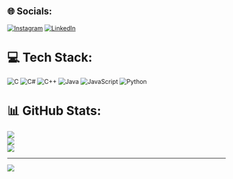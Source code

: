 
## 🌐 Socials:
[![Instagram](https://img.shields.io/badge/Instagram-%23E4405F.svg?logo=Instagram&logoColor=white)](https://instagram.com/merveergin232) [![LinkedIn](https://img.shields.io/badge/LinkedIn-%230077B5.svg?logo=linkedin&logoColor=white)](https://www.linkedin.com/in/merve-ergin-793b14288/) 

# 💻 Tech Stack:
![C](https://img.shields.io/badge/c-%2300599C.svg?style=for-the-badge&logo=c&logoColor=white) ![C#](https://img.shields.io/badge/c%23-%23239120.svg?style=for-the-badge&logo=csharp&logoColor=white) ![C++](https://img.shields.io/badge/c++-%2300599C.svg?style=for-the-badge&logo=c%2B%2B&logoColor=white) ![Java](https://img.shields.io/badge/java-%23ED8B00.svg?style=for-the-badge&logo=openjdk&logoColor=white) ![JavaScript](https://img.shields.io/badge/javascript-%23323330.svg?style=for-the-badge&logo=javascript&logoColor=%23F7DF1E) ![Python](https://img.shields.io/badge/python-3670A0?style=for-the-badge&logo=python&logoColor=ffdd54)
# 📊 GitHub Stats:
![](https://github-readme-stats.vercel.app/api?username=Merve-ergin&theme=dark&hide_border=true&include_all_commits=false&count_private=false)<br/>
![](https://github-readme-streak-stats.herokuapp.com/?user=Merve-ergin&theme=dark&hide_border=true)<br/>
![](https://github-readme-stats.vercel.app/api/top-langs/?username=Merve-ergin&theme=dark&hide_border=true&include_all_commits=false&count_private=false&layout=compact)

---
[![](https://visitcount.itsvg.in/api?id=Merve-ergin&icon=0&color=0)](https://visitcount.itsvg.in)

<!-- Proudly created with GPRM ( https://gprm.itsvg.in ) -->
